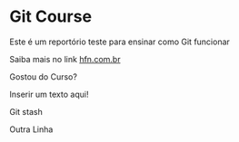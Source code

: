 # Git Course

Este é um reportório teste para ensinar como Git funcionar

Saiba mais no link [hfn.com.br](http://hfn.com.br)

Gostou do Curso?

Inserir um texto aqui!

Git stash

Outra Linha
